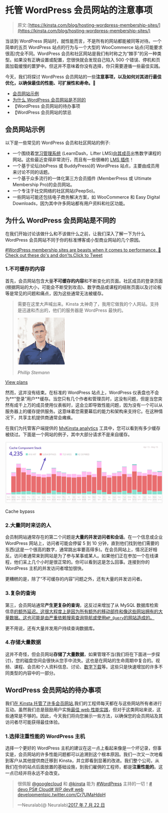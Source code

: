 # 托管 WordPress 会员网站的注意事项

> 原文:[https://kinsta.com/blog/hosting-wordpress-membership-sites/](https://kinsta.com/blog/hosting-wordpress-membership-sites/)

当谈到 WordPress 网站时，就性能而言，不是所有的网站都能被同等对待。一个简单的五页 WordPress 站点的行为与一个大型的 WooCommerce 站点(可能要求很高)完全不同。WordPress 会员和社区网站是我们有时称之为“棘手”的另一种类型。如果没有正确设置或配置，您很快就会发现自己陷入 500 个错误、停机和页面加载缓慢的噩梦中。但这并不意味着你没有选择，你只需要遵循一些最佳实践。

今天，我们将探讨 WordPress 会员网站的一些**注意事项，以及如何对其进行最佳优化，以确保最佳的性能、可扩展性和寿命。🚀**

*   [会员网站示例](#membership-sites-examples)
*   [为什么 WordPress 会员网站是不同的](#why-membership-sites-are-different)
*   【WordPress 会员网站的待办事项
*   【WordPress 会员网站的禁忌

## 会员网站示例

以下是一些常见的 WordPress 会员和社区网站的例子:

*   一个围绕着[学习管理系统](https://kinsta.com/wordpress-lms-hosting/) (LearnDash，Lifter LMS)[向其成员](https://kinsta.com/blog/website-ideas/#sidehustle-1)出售数字课程的网站。这些最近变得非常流行，而且有一些很棒的 [LMS 插件](https://kinsta.com/blog/wordpress-lms-plugins/)！
*   一个基于论坛(bbPress 或 BuddyPress)的 WordPress 站点，主要由成员用来讨论不同的话题。
*   一个基于众多流行的一体化第三方会员插件 (MemberPress 或 Ultimate Membership Pro)的会员网站。
*   一个专注于社交网络的社区网站(PeepSo)。
*   一些网站可能还包括电子商务解决方案，如 WooCommerce 和 Easy Digital Downloads，因为其中许多网站都有用户资料和社区功能。

 ## 为什么 WordPress 会员网站是不同的

在我们开始讨论该做什么和不该做什么之前，让我们深入了解一下为什么 WordPress 会员网站不同于你的标准博客或小型商业网站的几个原因。

[#WordPress membership sites are beasts when it comes to performance. 🦖 Check out these do's and don'ts.Click to Tweet](https://twitter.com/intent/tweet?url=https%3A%2F%2Fkinsta.com%2Fblog%2Fhosting-wordpress-membership-sites%2F&via=kinsta&text=%23WordPress+membership+sites+are+beasts+when+it+comes+to+performance.+%F0%9F%A6%96+Check+out+these+do%27s+and+don%27ts.)

### 1.不可缓存的内容

首先，会员网站包含大量**不可缓存的内容**和不断变化的页面。社区成员的登录页面(根据网站的大小，可能会不断受到攻击)、数字商品或课程的结账页面以及讨论板等是常见的问题和痛点，因为这些通常无法被缓存。





> 需要在这里大声喊出来。Kinsta 太神奇了，我用它做我的个人网站。支持是迅速和杰出的，他们的服务器是 WordPress 最快的。
> 
> <footer class="wp-block-kinsta-client-quote__footer">
> 
> ![A picture of Phillip Stemann looking into the camera wearing a blue button down shirt](img/12b77bdcd297e9bf069df2f3413ad833.png)
> 
> <cite class="wp-block-kinsta-client-quote__cite">Phillip Stemann</cite></footer>

[View plans](https://kinsta.com/plans/)

然而，这并没有结束。在标准的 WordPress 站点上，WordPress 仪表盘也不会为**“登录”用户**缓存。当您只有几个作者和管理员时，这没有问题，但是当您突然有成千上万的成员使用仪表板时，这会立即导致性能问题，因为没有一个可以从服务器上的缓存提供服务。这意味着您需要幕后的能力和架构来支持它。在这种情况下，共享主机提供商通常会瘫痪。

在我们为托管客户端提供的 [MyKinsta analytics](https://kinsta.com/help/mykinsta-analytics/) 工具中，您可以看到有多少缓存被绕过。下面是一个网站的例子，其中大部分请求不是来自缓存。

![Cache bypass](img/545ae4aa25302e6c8fd8eed6ea579bb7.png)

Cache bypass



### 2.大量同时来访的人

会员制网站通常存在的第二个问题是**大量的并发访问者和会话**。在一个信息或企业 WordPress 网站上，访问者可能会停留 5 到 10 分钟，直到他们找到他们需要的东西(这是一个很高的数字，通常跳出率要高得多)。在会员网站上，情况正好相反。访问者通常来到网站是为了参与某事或某人。如果他们正在参加一个在线课程，他们呆上几个小时是很正常的。你可以看到这是怎么回事。连接到你的 WordPress 主机的并发访问者增加很快。

更糟糕的是，除了“不可缓存的内容”问题之外，还有大量的并发访问者。

### 3.复杂的查询

第三，会员网站通常**产生更复杂的查询**，这反过来增加了从 MySQL 数据库检索信息[的额外延迟。这很大程度上是因为所有额外的移动部件和像这些网站拥有的大量数据。这也可能是由严重依赖搜索查询导航或使用`WP_Query`的网站造成的。](https://kinsta.com/knowledgebase/what-is-mysql/)

更不用说，还有大量并发用户持续查询数据库。

### 4.存储大量数据

这并不奇怪，但会员网站**存储了大量数据**，如果管理不当(我们将在下面进一步探讨)，您的磁盘空间会很快从您手中流失。这也是在网站的生命周期中复合的。视频、课程、会员和个人资料信息、讨论、[数字下载](https://kinsta.com/blog/wordpress-download-manager/)等。这些只是快速增加的许多不同类型的内容中的一部分。


## WordPress 会员网站的待办事项

我们[在 Kinsta 托管了许多会员网站](https://kinsta.com/wordpress-membership-website-hosting/),我们的工程师每天都在与这些网站所有者进行互动。虽然我们总是鼓励用户实施[最佳 web 性能实践](https://kinsta.com/learn/page-speed/)，但对于这类网站来说，这些通常是不够的。因此，今天我们将向您展示一些方法，以确保您的会员网站及其访问者尽可能获得最佳体验。

### 1.选择注重性能的 WordPress 主机

选择一个更好的 WordPress 主机的建议在这一点上看起来像是一个坏记录，但事实是，会员网站的许多性能问题都可以追溯到这个根本原因。我们一次又一次地看到客户从其他提供商迁移到 Kinsta，并立即看到显著的改进。我们整个公司，从我们在你的站点后面放置的基础设施，到我们雇佣的工程师，都是**注重性能的**。这一点已经并将永远不会改变。

> 很佩服 [@googlecloud](https://twitter.com/googlecloud?ref_src=twsrc%5Etfw) 和 [@kinsta](https://twitter.com/kinsta?ref_src=twsrc%5Etfw) 能为 [#WordPress](https://twitter.com/hashtag/WordPress?src=hash&ref_src=twsrc%5Etfw) 主持的一切！[# devo PS](https://twitter.com/hashtag/DevOps?src=hash&ref_src=twsrc%5Etfw)[# Cloud](https://twitter.com/hashtag/Cloud?src=hash&ref_src=twsrc%5Etfw)[# WP dev](https://twitter.com/hashtag/WPDev?src=hash&ref_src=twsrc%5Etfw)[# web development](https://twitter.com/hashtag/webdevelopment?src=hash&ref_src=twsrc%5Etfw)[pic.twitter.com/Cr7UMaHdpH](https://t.co/Cr7UMaHdpH)
> 
> —Neuralab(@ Neuralab)[2017 年 7 月 22 日](https://twitter.com/Neuralab/status/888742198489079810?ref_src=twsrc%5Etfw)